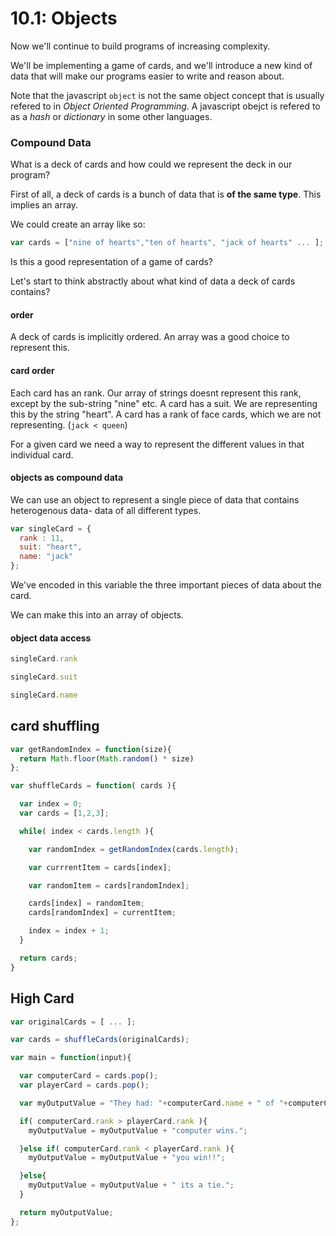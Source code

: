 # 10.1: Objects

Now we'll continue to build programs of increasing complexity.

We'll be implementing a game of cards, and we'll introduce a new kind of data that will make our programs easier to write and reason about.

Note that the javascript `object` is not the same object concept that is usually refered to in _Object Oriented Programming_. A javascript obejct is refered to as a _hash_ or _dictionary_ in some other languages.

### Compound Data

What is a deck of cards and how could we represent the deck in our program?

First of all, a deck of cards is a bunch of data that is **of the same type**. This implies an array.

We could create an array like so:

```javascript
var cards = ["nine of hearts","ten of hearts", "jack of hearts" ... ];
```

Is this a good representation of a game of cards?

Let's start to think abstractly about what kind of data a deck of cards contains?

#### order

A deck of cards is implicitly ordered. An array was a good choice to represent this.

#### card order

Each card has an rank. Our array of strings doesnt represent this rank, except by the sub-string "nine" etc. A card has a suit. We are representing this by the string "heart". A card has a rank of face cards, which we are not representing. \(`jack < queen`\)

For a given card we need a way to represent the different values in that individual card.

#### objects as compound data

We can use an object to represent a single piece of data that contains heterogenous data- data of all different types.

```javascript
var singleCard = {
  rank : 11,
  suit: "heart",
  name: "jack"
};
```

We've encoded in this variable the three important pieces of data about the card.

We can make this into an array of objects.

#### object data access

```javascript
singleCard.rank
```

```javascript
singleCard.suit
```

```javascript
singleCard.name
```

## card shuffling

```javascript
var getRandomIndex = function(size){
  return Math.floor(Math.random() * size)
};

var shuffleCards = function( cards ){

  var index = 0;
  var cards = [1,2,3];

  while( index < cards.length ){

    var randomIndex = getRandomIndex(cards.length);

    var currrentItem = cards[index];

    var randomItem = cards[randomIndex];

    cards[index] = randomItem;
    cards[randomIndex] = currentItem;

    index = index + 1;
  }

  return cards;
}
```

## High Card

```javascript
var originalCards = [ ... ];

var cards = shuffleCards(originalCards);

var main = function(input){

  var computerCard = cards.pop();
  var playerCard = cards.pop();

  var myOutputValue = "They had: "+computerCard.name + " of "+computerCard.suit+ yu had: "+  "+playerCard.name + " of "+playerCard.suit;

  if( computerCard.rank > playerCard.rank ){
    myOutputValue = myOutputValue + "computer wins.";

  }else if( computerCard.rank < playerCard.rank ){
    myOutputValue = myOutputValue + "you win!!";

  }else{
    myOutputValue = myOutputValue + " its a tie.";
  }

  return myOutputValue;
};
```
